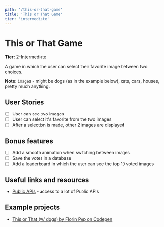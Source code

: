 ```yaml
---
path: '/this-or-that-game'
title: 'This or That Game'
tier: 'intermediate'
---
```


# This or That Game

**Tier:** 2-Intermediate

A game in which the user can select their favorite image between two choices.

**Note**: `image`s - might be dogs (as in the example below), cats, cars, houses, pretty much anything.

## User Stories

- [ ] User can see two images
- [ ] User can select it's favorite from the two images
- [ ] After a selection is made, other 2 images are displayed

## Bonus features

- [ ] Add a smooth animation when switching between images
- [ ] Save the votes in a database
- [ ] Add a leaderboard in which the user can see the top 10 voted images

## Useful links and resources

- [Public APIs](https://github.com/public-apis/public-apis) - access to a lot of Public APIs

## Example projects

- [This or That (w/ dogs) by Florin Pop on Codepen](https://codepen.io/FlorinPop17/full/rNBRYKZ)
